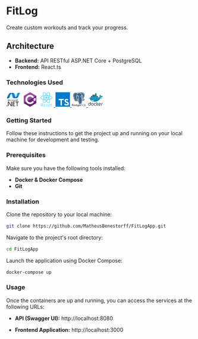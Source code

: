 # FitLog

Create custom workouts and track your progress.

## Architecture

- **Backend:** API RESTful ASP.NET Core + PostgreSQL
- **Frontend:** React.ts

### Technologies Used

<p align="left">
  <a href="https://dotnet.microsoft.com/en-us/" target="_blank" rel="noreferrer"><img src="https://raw.githubusercontent.com/devicons/devicon/master/icons/dot-net/dot-net-original-wordmark.svg" alt="dotnet" width="40" height="40"/></a>
  <a href="https://www.cprogramming.com/" target="_blank" rel="noreferrer"> <img src="https://raw.githubusercontent.com/devicons/devicon/master/icons/csharp/csharp-original.svg" alt="csharp" width="40" height="40"/></a>
  <a href="https://reactjs.org/" target="_blank" rel="noreferrer"> <img src="https://raw.githubusercontent.com/devicons/devicon/master/icons/react/react-original-wordmark.svg" alt="react" width="40" height="40"/> </a>
  <a href="https://www.typescriptlang.org/" target="_blank" rel="noreferrer"> <img src="https://raw.githubusercontent.com/devicons/devicon/master/icons/typescript/typescript-original.svg" alt="typescript" width="40" height="40"/> </a>
  <a href="https://www.postgresql.org" target="_blank" rel="noreferrer"> <img src="https://raw.githubusercontent.com/devicons/devicon/master/icons/postgresql/postgresql-original-wordmark.svg" alt="postgresql" width="40" height="40"/> </a>
  <a href="https://www.docker.com/" target="_blank" rel="noreferrer"> <img src="https://raw.githubusercontent.com/devicons/devicon/master/icons/docker/docker-original-wordmark.svg" alt="docker" width="40" height="40"/> </a>
</p>

### Getting Started

Follow these instructions to get the project up and running on your local machine for development and testing.

### Prerequisites

Make sure you have the following tools installed:

- **Docker & Docker Compose**
- **Git**

### Installation

Clone the repository to your local machine:

```bash
git clone https://github.com/MatheusBenestorff/FitLogApp.git
```

Navigate to the project's root directory:

```bash
cd FitLogApp
```

Launch the application using Docker Compose:

```bash
docker-compose up
```

### Usage

Once the containers are up and running, you can access the services at the following URLs:

- **API (Swagger UI):** http://localhost:8080

- **Frontend Application:** http://localhost:3000
